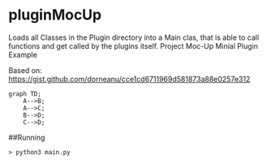 # pluginMocUp
Loads all Classes in the Plugin directory into a Main clas, that is able to call functions and get called by the 
plugins itself.
Project Moc-Up
Minial Plugin Example

Based on: https://gist.github.com/dorneanu/cce1cd6711969d581873a88e0257e312


```mermaid
graph TD;
    A-->B;
    A-->C;
    B-->D;
    C-->D;
```

##Running
````
> python3 main.py
````
